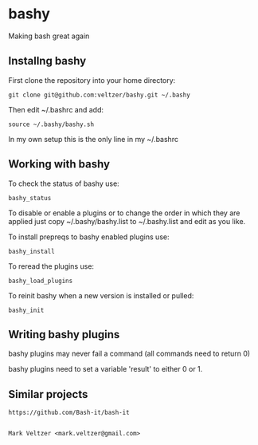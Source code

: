 # bashy

Making bash great again

## Installng bashy

First clone the repository into your home directory:

	git clone git@github.com:veltzer/bashy.git ~/.bashy

Then edit ~/.bashrc and add:

	source ~/.bashy/bashy.sh

In my own setup this is the only line in my ~/.bashrc

## Working with bashy

To check the status of bashy use:

	bashy_status

To disable or enable a plugins or to change the order in which
they are applied just copy ~/.bashy/bashy.list
to ~/.bashy.list and edit as you like.

To install prepreqs to bashy enabled plugins use:

	bashy_install

To reread the plugins use:

	bashy_load_plugins

To reinit bashy when a new version is installed or pulled:

	bashy_init

## Writing bashy plugins

bashy plugins may never fail a command (all commands need to return 0)

bashy plugins need to set a variable 'result' to either 0 or 1.

## Similar projects

	https://github.com/Bash-it/bash-it


	Mark Veltzer <mark.veltzer@gmail.com>
